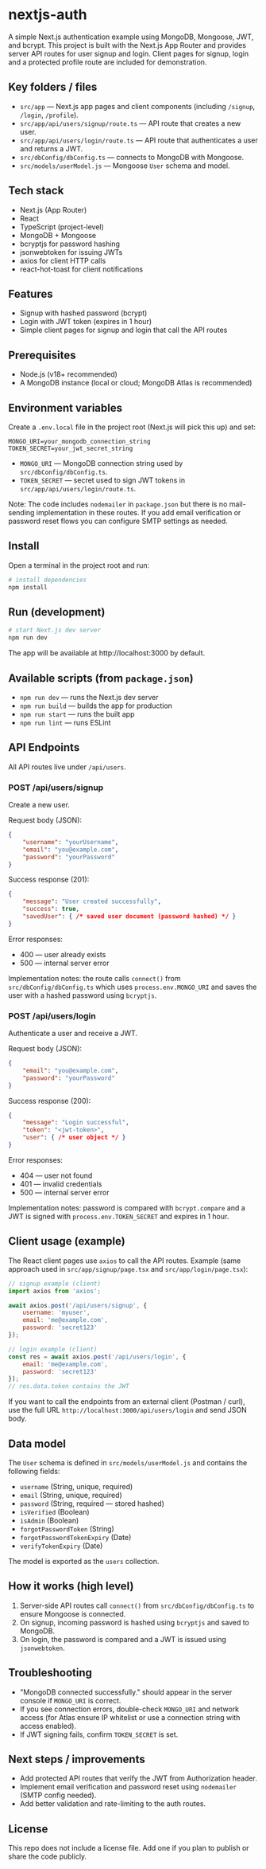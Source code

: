 # nextjs-auth

A simple Next.js authentication example using MongoDB, Mongoose, JWT, and bcrypt. This project is built with the Next.js App Router and provides server API routes for user signup and login. Client pages for signup, login and a protected profile route are included for demonstration.

## Key folders / files

- `src/app` — Next.js app pages and client components (including `/signup`, `/login`, `/profile`).
- `src/app/api/users/signup/route.ts` — API route that creates a new user.
- `src/app/api/users/login/route.ts` — API route that authenticates a user and returns a JWT.
- `src/dbConfig/dbConfig.ts` — connects to MongoDB with Mongoose.
- `src/models/userModel.js` — Mongoose `User` schema and model.

## Tech stack

- Next.js (App Router)
- React
- TypeScript (project-level)
- MongoDB + Mongoose
- bcryptjs for password hashing
- jsonwebtoken for issuing JWTs
- axios for client HTTP calls
- react-hot-toast for client notifications

## Features

- Signup with hashed password (bcrypt)
- Login with JWT token (expires in 1 hour)
- Simple client pages for signup and login that call the API routes

## Prerequisites

- Node.js (v18+ recommended)
- A MongoDB instance (local or cloud; MongoDB Atlas is recommended)

## Environment variables

Create a `.env.local` file in the project root (Next.js will pick this up) and set:

```
MONGO_URI=your_mongodb_connection_string
TOKEN_SECRET=your_jwt_secret_string
```

- `MONGO_URI` — MongoDB connection string used by `src/dbConfig/dbConfig.ts`.
- `TOKEN_SECRET` — secret used to sign JWT tokens in `src/app/api/users/login/route.ts`.

Note: The code includes `nodemailer` in `package.json` but there is no mail-sending implementation in these routes. If you add email verification or password reset flows you can configure SMTP settings as needed.

## Install

Open a terminal in the project root and run:

```powershell
# install dependencies
npm install
```

## Run (development)

```powershell
# start Next.js dev server
npm run dev
```

The app will be available at http://localhost:3000 by default.

## Available scripts (from `package.json`)

- `npm run dev` — runs the Next.js dev server
- `npm run build` — builds the app for production
- `npm run start` — runs the built app
- `npm run lint` — runs ESLint

## API Endpoints

All API routes live under `/api/users`.

### POST /api/users/signup

Create a new user.

Request body (JSON):

```json
{
	"username": "yourUsername",
	"email": "you@example.com",
	"password": "yourPassword"
}
```

Success response (201):

```json
{
	"message": "User created successfully",
	"success": true,
	"savedUser": { /* saved user document (password hashed) */ }
}
```

Error responses:

- 400 — user already exists
- 500 — internal server error

Implementation notes: the route calls `connect()` from `src/dbConfig/dbConfig.ts` which uses `process.env.MONGO_URI` and saves the user with a hashed password using `bcryptjs`.

### POST /api/users/login

Authenticate a user and receive a JWT.

Request body (JSON):

```json
{
	"email": "you@example.com",
	"password": "yourPassword"
}
```

Success response (200):

```json
{
	"message": "Login successful",
	"token": "<jwt-token>",
	"user": { /* user object */ }
}
```

Error responses:

- 404 — user not found
- 401 — invalid credentials
- 500 — internal server error

Implementation notes: password is compared with `bcrypt.compare` and a JWT is signed with `process.env.TOKEN_SECRET` and expires in 1 hour.

## Client usage (example)

The React client pages use `axios` to call the API routes. Example (same approach used in `src/app/signup/page.tsx` and `src/app/login/page.tsx`):

```js
// signup example (client)
import axios from 'axios';

await axios.post('/api/users/signup', {
	username: 'myuser',
	email: 'me@example.com',
	password: 'secret123'
});

// login example (client)
const res = await axios.post('/api/users/login', {
	email: 'me@example.com',
	password: 'secret123'
});
// res.data.token contains the JWT
```

If you want to call the endpoints from an external client (Postman / curl), use the full URL `http://localhost:3000/api/users/login` and send JSON body.

## Data model

The `User` schema is defined in `src/models/userModel.js` and contains the following fields:

- `username` (String, unique, required)
- `email` (String, unique, required)
- `password` (String, required — stored hashed)
- `isVerified` (Boolean)
- `isAdmin` (Boolean)
- `forgotPasswordToken` (String)
- `forgotPasswordTokenExpiry` (Date)
- `verifyTokenExpiry` (Date)

The model is exported as the `users` collection.

## How it works (high level)

1. Server-side API routes call `connect()` from `src/dbConfig/dbConfig.ts` to ensure Mongoose is connected.
2. On signup, incoming password is hashed using `bcryptjs` and saved to MongoDB.
3. On login, the password is compared and a JWT is issued using `jsonwebtoken`.

## Troubleshooting

- "MongoDB connected successfully." should appear in the server console if `MONGO_URI` is correct.
- If you see connection errors, double-check `MONGO_URI` and network access (for Atlas ensure IP whitelist or use a connection string with access enabled).
- If JWT signing fails, confirm `TOKEN_SECRET` is set.

## Next steps / improvements

- Add protected API routes that verify the JWT from Authorization header.
- Implement email verification and password reset using `nodemailer` (SMTP config needed).
- Add better validation and rate-limiting to the auth routes.

## License

This repo does not include a license file. Add one if you plan to publish or share the code publicly.

